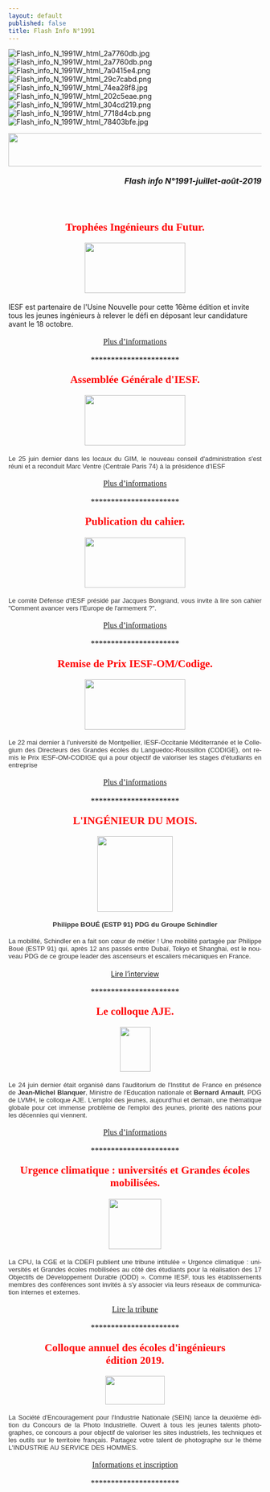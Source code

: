 ```yaml
---
layout: default
published: false
title: Flash Info N°1991
---
```

![Flash_info_N_1991W_html_2a7760db.jpg]({{site.baseurl}}/media/Flash_info_N_1991W_html_2a7760db.jpg)
![Flash_info_N_1991W_html_2a7760db.png]({{site.baseurl}}/media/Flash_info_N_1991W_html_2a7760db.png)
![Flash_info_N_1991W_html_7a0415e4.png]({{site.baseurl}}/media/Flash_info_N_1991W_html_7a0415e4.png)
![Flash_info_N_1991W_html_29c7cabd.png]({{site.baseurl}}/media/Flash_info_N_1991W_html_29c7cabd.png)
![Flash_info_N_1991W_html_74ea28f8.jpg]({{site.baseurl}}/media/Flash_info_N_1991W_html_74ea28f8.jpg)
![Flash_info_N_1991W_html_202c5eae.png]({{site.baseurl}}/media/Flash_info_N_1991W_html_202c5eae.png)
![Flash_info_N_1991W_html_304cd219.png]({{site.baseurl}}/media/Flash_info_N_1991W_html_304cd219.png)
![Flash_info_N_1991W_html_7718d4cb.png]({{site.baseurl}}/media/Flash_info_N_1991W_html_7718d4cb.png)
![Flash_info_N_1991W_html_78403bfe.jpg]({{site.baseurl}}/media/Flash_info_N_1991W_html_78403bfe.jpg)



<BODY LANG="fr-FR" LINK="#0000ff" DIR="LTR">
<P ALIGN=CENTER STYLE="margin-bottom: 0.19in"><IMG SRC="Flash_info_N_1991W_html_74ea28f8.jpg" NAME="Image 2" ALIGN=BOTTOM WIDTH=680 HEIGHT=66 BORDER=0></P>
<P ALIGN=RIGHT STYLE="margin-bottom: 0.19in"><A NAME="_GoBack"></A><FONT SIZE=3><I><B>Flash
info N°1991-juillet-août-2019</B></I></FONT></P>
<P ALIGN=CENTER STYLE="margin-bottom: 0.19in"><BR><BR>
</P>
<P ALIGN=CENTER STYLE="margin-bottom: 0.19in"><FONT COLOR="#ff0000"><FONT FACE="Engravers MT, serif"><FONT SIZE=4 STYLE="font-size: 16pt"><B>Trophées
Ingénieurs du Futur.</B></FONT></FONT></FONT></P>
<P ALIGN=CENTER STYLE="margin-bottom: 0.19in"><IMG SRC="Flash_info_N_1991W_html_304cd219.png" NAME="Image 24" ALIGN=BOTTOM WIDTH=200 HEIGHT=100 BORDER=0></P>
<P STYLE="margin-bottom: 0.19in">IESF est partenaire de l'Usine
Nouvelle pour cette 16ème édition et invite tous les jeunes
ingénieurs à relever le défi en déposant leur candidature avant
le 18 octobre. 
</P>
<P ALIGN=CENTER STYLE="margin-bottom: 0.19in"><A HREF="https://www.iesf.fr/offres/gestion/actus_752_38179-1766/trophees-ingenieurs-du-futur.html"><FONT FACE="Calibri, serif"><FONT SIZE=3>Plus
d’informations</FONT></FONT></A></P>
<P ALIGN=CENTER STYLE="margin-bottom: 0.19in"><FONT COLOR="#000000"><FONT FACE="Calibri, serif"><FONT SIZE=3>**********************</FONT></FONT></FONT></P>
<P ALIGN=CENTER STYLE="margin-bottom: 0.19in"><FONT COLOR="#ff0000"><FONT FACE="Engravers MT, serif"><FONT SIZE=4 STYLE="font-size: 16pt"><B>Assemblée
Générale d'IESF.</B></FONT></FONT></FONT></P>
<P ALIGN=CENTER STYLE="margin-bottom: 0.19in"><IMG SRC="Flash_info_N_1991W_html_e7332634.png" NAME="Image 23" ALIGN=BOTTOM WIDTH=200 HEIGHT=100 BORDER=0></P>
<P ALIGN=JUSTIFY STYLE="margin-bottom: 0.19in"><FONT COLOR="#333333"><FONT FACE="Arial, serif"><FONT SIZE=2>Le
25 juin dernier dans les locaux du&nbsp;GIM, le nouveau conseil
d'administration s'est réuni et a reconduit Marc Ventre (Centrale
Paris 74) à la présidence d'IESF</FONT></FONT></FONT></P>
<P ALIGN=CENTER STYLE="margin-bottom: 0.19in"><A HREF="https://www.iesf.fr/752_p_49877/assemblee-generale-et-ca.html"><FONT FACE="Calibri, serif"><FONT SIZE=3>Plus
d’informations</FONT></FONT></A></P>
<P ALIGN=CENTER STYLE="margin-bottom: 0.19in"><FONT COLOR="#000000"><FONT FACE="Calibri, serif"><FONT SIZE=3>**********************</FONT></FONT></FONT></P>
<P ALIGN=CENTER STYLE="margin-bottom: 0.19in"><FONT COLOR="#ff0000"><FONT FACE="Engravers MT, serif"><FONT SIZE=4 STYLE="font-size: 16pt"><B>Publication
du cahier.</B></FONT></FONT></FONT></P>
<P ALIGN=CENTER STYLE="margin-bottom: 0.19in"><IMG SRC="Flash_info_N_1991W_html_202c5eae.png" NAME="Image 22" ALIGN=BOTTOM WIDTH=200 HEIGHT=100 BORDER=0></P>
<P ALIGN=JUSTIFY STYLE="margin-bottom: 0.19in"><FONT COLOR="#333333"><FONT FACE="Arial, serif"><FONT SIZE=2>Le
comité Défense d'IESF présidé par Jacques Bongrand, vous invite à
lire son cahier &quot;Comment avancer vers l'Europe de l'armement ?&quot;.</FONT></FONT></FONT></P>
<P ALIGN=CENTER STYLE="margin-bottom: 0.19in"><A HREF="https://www.iesf.fr/offres/gestion/actus_752_38176-1766/cahier-iesf-n-32.html"><FONT FACE="Calibri, serif"><FONT SIZE=3>Plus
d’informations</FONT></FONT></A></P>
<P ALIGN=CENTER STYLE="margin-bottom: 0.19in"><FONT COLOR="#000000"><FONT FACE="Calibri, serif"><FONT SIZE=3>**********************</FONT></FONT></FONT></P>
<P ALIGN=CENTER STYLE="margin-bottom: 0.19in"><FONT COLOR="#ff0000"><FONT FACE="Engravers MT, serif"><FONT SIZE=4 STYLE="font-size: 16pt"><B>Remise
de Prix IESF-OM/Codige.</B></FONT></FONT></FONT></P>
<P ALIGN=CENTER STYLE="margin-bottom: 0.19in"><IMG SRC="Flash_info_N_1991W_html_7718d4cb.png" NAME="Image 14" ALIGN=BOTTOM WIDTH=200 HEIGHT=100 BORDER=0></P>
<P ALIGN=JUSTIFY STYLE="margin-bottom: 0.19in"><FONT COLOR="#333333"><FONT FACE="Arial, serif"><FONT SIZE=2>Le
22 mai dernier à l'université de Montpellier, IESF-Occitanie
Méditerranée et le Collegium des Directeurs des Grandes écoles du
Languedoc-Roussillon (CODIGE), ont remis le Prix IESF-OM-CODIGE qui a
pour objectif de valoriser les stages d'étudiants en entreprise</FONT></FONT></FONT></P>
<P ALIGN=CENTER STYLE="margin-bottom: 0.19in"><A HREF="https://www.iesf.fr/offres/gestion/actus_752_38247-1766/remise-du-prix-iesf-om-codige-2019.html"><FONT FACE="Calibri, serif"><FONT SIZE=3>Plus
d’informations</FONT></FONT></A></P>
<P ALIGN=CENTER STYLE="margin-bottom: 0.19in"><FONT COLOR="#000000"><FONT FACE="Calibri, serif"><FONT SIZE=3>**********************</FONT></FONT></FONT></P>
<P ALIGN=CENTER STYLE="margin-bottom: 0.19in"><FONT COLOR="#ff0000"><FONT FACE="Engravers MT, serif"><FONT SIZE=4 STYLE="font-size: 16pt"><B>L'INGÉNIEUR
DU MOIS.</B></FONT></FONT></FONT></P>
<P ALIGN=CENTER STYLE="margin-bottom: 0.19in"><IMG SRC="Flash_info_N_1991W_html_7a0415e4.png" NAME="Image 12" ALIGN=BOTTOM WIDTH=150 HEIGHT=150 BORDER=0></P>
<P ALIGN=CENTER STYLE="margin-bottom: 0.19in"><FONT COLOR="#333333"><FONT FACE="Arial, serif"><FONT SIZE=2 STYLE="font-size: 10pt"><B>Philippe
BOUÉ (ESTP 91) PDG du Groupe Schindler</B></FONT></FONT></FONT></P>
<P ALIGN=JUSTIFY STYLE="margin-bottom: 0.19in"><FONT COLOR="#333333"><FONT FACE="Arial, serif"><FONT SIZE=2>La
mobilité, Schindler en a fait son cœur de métier ! Une mobilité
partagée par Philippe Boué (ESTP 91) qui, après 12 ans passés
entre Dubaï, Tokyo et Shanghai, est le nouveau PDG de ce groupe
leader des ascenseurs et escaliers mécaniques en France.</FONT></FONT></FONT></P>
<P ALIGN=CENTER STYLE="margin-bottom: 0.19in"><A HREF="http://www.mondedesgrandesecoles.fr/schindler-place-linnovation-a-tous-les-etages/">Lire
l’interview</A></P>
<P ALIGN=CENTER STYLE="margin-bottom: 0.19in"><FONT COLOR="#000000"><FONT FACE="Calibri, serif"><FONT SIZE=3>**********************</FONT></FONT></FONT></P>
<P ALIGN=CENTER STYLE="margin-bottom: 0.19in"><FONT COLOR="#ff0000"><FONT FACE="Engravers MT, serif"><FONT SIZE=4 STYLE="font-size: 16pt"><B>Le
colloque AJE.</B></FONT></FONT></FONT></P>
<P ALIGN=CENTER STYLE="margin-bottom: 0.19in"><IMG SRC="Flash_info_N_1991W_html_78403bfe.jpg" NAME="Image 9" ALIGN=BOTTOM WIDTH=61 HEIGHT=89 BORDER=0></P>
<P ALIGN=JUSTIFY STYLE="margin-bottom: 0.19in"><FONT COLOR="#333333"><FONT FACE="Arial, serif"><FONT SIZE=2>Le
24 juin dernier était organisé dans l'auditorium de l'Institut de
France en présence de </FONT></FONT></FONT><FONT COLOR="#333333"><FONT FACE="Arial, serif"><FONT SIZE=2><B>Jean-Michel
Blanquer</B></FONT></FONT></FONT><FONT COLOR="#333333"><FONT FACE="Arial, serif"><FONT SIZE=2>,
Ministre de l'Education nationale et </FONT></FONT></FONT><FONT COLOR="#333333"><FONT FACE="Arial, serif"><FONT SIZE=2><B>Bernard
Arnault</B></FONT></FONT></FONT><FONT COLOR="#333333"><FONT FACE="Arial, serif"><FONT SIZE=2>,
PDG de LVMH, le colloque AJE. L'emploi des jeunes, aujourd'hui et
demain, une thématique globale pour cet immense problème de
l'emploi des jeunes, priorité des nations pour les décennies qui
viennent.</FONT></FONT></FONT></P>
<P ALIGN=CENTER STYLE="margin-bottom: 0.19in"><A HREF="https://www.iesf.fr/offres/gestion/actus_752_38253-1884/colloque-aje.html"><FONT FACE="Calibri, serif"><FONT SIZE=3>Plus
d’informations</FONT></FONT></A></P>
<P ALIGN=CENTER STYLE="margin-bottom: 0.19in"><FONT COLOR="#000000"><FONT FACE="Calibri, serif"><FONT SIZE=3>**********************</FONT></FONT></FONT></P>
<P ALIGN=CENTER STYLE="margin-bottom: 0.19in"><FONT COLOR="#ff0000"><FONT FACE="Engravers MT, serif"><FONT SIZE=4 STYLE="font-size: 16pt"><B>Urgence
climatique : universités et Grandes écoles mobilisées.</B></FONT></FONT></FONT></P>
<P ALIGN=CENTER STYLE="margin-bottom: 0.19in"><IMG SRC="Flash_info_N_1991W_html_29c7cabd.png" NAME="Image 7" ALIGN=BOTTOM WIDTH=104 HEIGHT=100 BORDER=0></P>
<P ALIGN=JUSTIFY STYLE="margin-bottom: 0.19in"><FONT COLOR="#333333"><FONT FACE="Arial, serif"><FONT SIZE=2>La
CPU, la CGE et la CDEFI publient une tribune intitulée « Urgence
climatique : universités et Grandes écoles mobilisées au côté
des étudiants pour la réalisation des 17 Objectifs de Développement
Durable (ODD) ». Comme IESF, tous les établissements membres des
conférences sont invités à s'y associer via leurs réseaux de
communication internes et externes.</FONT></FONT></FONT></P>
<P ALIGN=CENTER STYLE="margin-bottom: 0.19in"><A HREF="https://www.cge.asso.fr/themencode-pdf-viewer/?file=https://www.cge.asso.fr/wp-content/uploads/2019/07/TRIBUNE-CPU-CGE-CDEFI-Climat-7-juillet-2019.pdf"><FONT FACE="Calibri, serif"><FONT SIZE=3>Lire
la tribune</FONT></FONT></A></P>
<P ALIGN=CENTER STYLE="margin-bottom: 0.19in"><FONT COLOR="#000000"><FONT FACE="Calibri, serif"><FONT SIZE=3>**********************</FONT></FONT></FONT></P>
<P ALIGN=CENTER STYLE="margin-bottom: 0.19in"><FONT COLOR="#ff0000"><FONT FACE="Engravers MT, serif"><FONT SIZE=4 STYLE="font-size: 16pt"><B>Colloque
annuel des écoles d'ingénieurs<BR>édition 2019.</B></FONT></FONT></FONT></P>
<P ALIGN=CENTER STYLE="margin-bottom: 0.19in"><IMG SRC="Flash_info_N_1991W_html_2a7760db.png" NAME="Image 5" ALIGN=BOTTOM WIDTH=118 HEIGHT=57 BORDER=0></P>
<P ALIGN=JUSTIFY STYLE="margin-bottom: 0.19in"><FONT COLOR="#333333"><FONT FACE="Arial, serif"><FONT SIZE=2>La
Société d'Encouragement pour l'Industrie Nationale (SEIN) lance la
deuxième édition du Concours de la Photo Industrielle. Ouvert à
tous les jeunes talents photographes, ce concours a pour objectif de
valoriser les sites industriels, les techniques et les outils sur le
territoire français. Partagez votre talent de photographe sur le
thème L'INDUSTRIE AU SERVICE DES HOMMES.</FONT></FONT></FONT></P>
<P ALIGN=CENTER STYLE="margin-bottom: 0.19in"><A HREF="http://www.cdefi.fr/fr/actualites/colloque-des-ecoles-dingenieurs-edition-2018"><FONT FACE="Calibri, serif"><FONT SIZE=3>Informations
et inscription</FONT></FONT></A></P>
<P ALIGN=CENTER STYLE="margin-bottom: 0.19in"><FONT COLOR="#000000"><FONT FACE="Calibri, serif"><FONT SIZE=3>**********************</FONT></FONT></FONT></P>
<P ALIGN=CENTER STYLE="margin-bottom: 0.19in"><BR><BR>
</P>
</BODY>
</HTML>